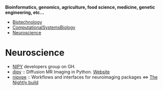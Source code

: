 **Bioinformatics, genomics, agriculture, food science, medicine, genetic engineering, etc...**

* [Biotechnology](#biotechnology)
* [ComputationalSystemsBiology](#computationalsystemsbiology)
* [Neuroscience](#neuroscience)


# Neuroscience
* [NIPY](https://github.com/nipy) developers group on GH.
* [dipy](https://github.com/nipy/dipy) :: Diffusion MR Imaging in Python. [Website](http://dipy.org)
* [nipype](https://github.com/nipy/nipype) :: Workflows and interfaces for neuroimaging packages <=> [The Nightly build](http://www.mit.edu/~satra/nipype-nightly/)

